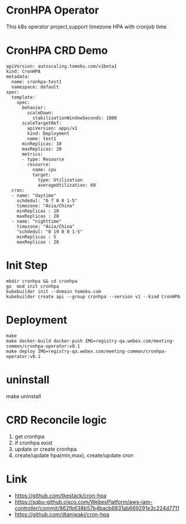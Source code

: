 # CronHPA Operator
This k8s operator project,support timezone HPA with cronjob time

# CronHPA CRD Demo
```
apiVersion: autoscaling.tomoku.com/v1beta1
kind: CronHPA
metadata:
  name: cronhpa-test1
  namespace: default
spec:
  template:
    spec:
      behavior:
        scaleDown:
          stabilizationWindowSeconds: 1800
      scaleTargetRef:
        apiVersion: apps/v1
        kind: Deployment
        name: test1
      minReplicas: 10
      maxReplicas: 20
      metrics:
      - type: Resource
        resource:
          name: cpu
          target:
            type: Utilization
            averageUtilization: 60
  cron:
  - name: "daytime"
    schdedul: "0 7 0 0 1-5"
    timezone: "Asia/China"
    minReplicas : 10
    maxReplicas : 20
  - name: "nighttime"
    timezone: "Asia/China"
    "schdedul: "0 19 0 0 1-5"
    minReplicas : 5
    maxReplicas : 20
```

# Init Step
```
mkdir cronhpa && cd cronhpa
go  mod init cronhpa
kubebuilder init --domain tomoku.com 
kubebuilder create api --group cronhpa --version v1 --kind CronHPA
```

# Deployment
```
make
make docker-build docker-push IMG=registry-qa.webex.com/meeting-common/cronhpa-operator:v0.1
make deploy IMG=registry-qa.webex.com/meeting-common/cronhpa-operator:v0.1
```

# uninstall
make uninstall 


# CRD Reconcile logic
1. get cronhpa
2. if cronhpa exist
3. update or create cronhpa
4. create/update hpa(min,max), create/update cron



# Link

- https://github.com/tkestack/cron-hpa
- https://sqbu-github.cisco.com/WebexPlatform/aws-iam-controller/commit/862fb638b57b4bacb6831ab669291e3c224d7711
- https://github.com/dtaniwaki/cron-hpa
